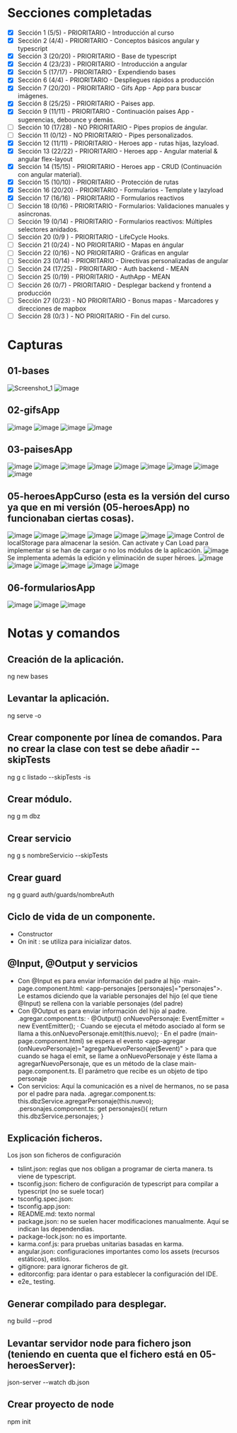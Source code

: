 # Secciones completadas
- [x] Sección 1 (5/5) - PRIORITARIO - Introducción al curso
- [x] Sección 2 (4/4) - PRIORITARIO - Conceptos básicos angular y typescript
- [x] Sección 3 (20/20) - PRIORITARIO - Base de typescript
- [x] Sección 4 (23/23) - PRIORITARIO - Introducción a angular
- [x] Sección 5 (17/17) - PRIORITARIO - Expendiendo bases
- [x] Sección 6 (4/4) - PRIORITARIO - Despliegues rápidos a producción
- [x] Sección 7 (20/20) - PRIORITARIO - Gifs App - App para buscar imágenes.
- [x] Sección 8 (25/25) - PRIORITARIO - Paises app. 
- [x] Sección 9 (11/11) - PRIORITARIO - Continuación paises App - sugerencias, debounce y demás.
- [ ] Sección 10 (17/28) - NO PRIORITARIO - Pipes propios de ángular.
- [ ] Sección 11 (0/12) - NO PRIORITARIO - Pipes personalizados.
- [x] Sección 12 (11/11) - PRIORITARIO - Heroes app - rutas hijas, lazyload.
- [x] Sección 13 (22/22) - PRIORITARIO - Heroes app - Angular material & angular flex-layout
- [x] Sección 14 (15/15) - PRIORITARIO - Heroes app - CRUD (Continuación con angular material).
- [x] Sección 15 (10/10) - PRIORITARIO - Protección de rutas
- [x] Sección 16 (20/20) - PRIORITARIO - Formularios - Template y lazyload
- [x] Sección 17 (16/16) - PRIORITARIO - Formularios reactivos
- [ ] Sección 18 (0/16) - PRIORITARIO - Formularios: Validaciones manuales y asíncronas.
- [ ] Sección 19 (0/14) - PRIORITARIO - Formularios reactivos: Múltiples selectores anidados.
- [ ] Sección 20 (0/9 ) - PRIORITARIO - LifeCycle Hooks.
- [ ] Sección 21 (0/24) - NO PRIORITARIO  - Mapas en ángular
- [ ] Sección 22 (0/16) - NO PRIORITARIO - Gráficas en angular
- [ ] Sección 23 (0/14) - PRIORITARIO - Directivas personalizadas de angular
- [ ] Sección 24 (17/25) - PRIORITARIO - Auth backend - MEAN
- [ ] Sección 25 (0/19) - PRIORITARIO - AuthApp - MEAN
- [ ] Sección 26 (0/7) - PRIORITARIO - Desplegar backend y frontend a producción
- [ ] Sección 27 (0/23) - NO PRIORITARIO - Bonus mapas - Marcadores y direcciones de mapbox
- [ ] Sección 28 (0/3 ) - NO PRIORITARIO - Fin del curso.

# Capturas

## 01-bases
  ![Screenshot_1](https://user-images.githubusercontent.com/55620393/147700095-840390b4-983e-4b78-b3b0-5906cb9d00cf.png)
  ![image](https://user-images.githubusercontent.com/55620393/147700142-ae9e5903-f6c6-44ee-ae65-4d456fcc08cb.png)

## 02-gifsApp
  ![image](https://user-images.githubusercontent.com/55620393/147700395-2609db94-a897-44bf-bdd4-ea9e82730979.png)
  ![image](https://user-images.githubusercontent.com/55620393/147700409-e60c85dd-df76-4ced-a21a-e9224729cec4.png)
  ![image](https://user-images.githubusercontent.com/55620393/147700416-47e6e26b-ce91-4cd6-9031-52229e51cd81.png)
  ![image](https://user-images.githubusercontent.com/55620393/147700426-0359ed04-6cd0-4ec1-93b5-32c56dbead8e.png)

## 03-paisesApp  
  ![image](https://user-images.githubusercontent.com/55620393/147749562-ccf72320-81ba-47f3-b8a7-9b92b8da360e.png)
  ![image](https://user-images.githubusercontent.com/55620393/147749583-0f5896f3-f78b-495c-ad9e-36e0b7ddc2b0.png)
  ![image](https://user-images.githubusercontent.com/55620393/147749594-b2fb97aa-005f-42ea-aee2-d215eff27f19.png)
  ![image](https://user-images.githubusercontent.com/55620393/147749637-725ea7e5-3986-4c90-8b35-ccb16d0e2fa3.png)
  ![image](https://user-images.githubusercontent.com/55620393/147765217-ca8dc266-d99f-4e98-818f-610c6dc57809.png)
  ![image](https://user-images.githubusercontent.com/55620393/147765231-c94700c3-eb67-47ea-8542-5596f286107b.png)
  ![image](https://user-images.githubusercontent.com/55620393/147765263-620f1ca5-527b-4866-8b15-272fa8462b3d.png)
  ![image](https://user-images.githubusercontent.com/55620393/147765318-4724683c-44d3-46f6-be36-4e5760f8931e.png)
  ![image](https://user-images.githubusercontent.com/55620393/147765331-1b2fe52f-f7ac-4c7b-9535-961ee949590d.png)
  
## 05-heroesAppCurso (esta es la versión del curso ya que en mi versión (05-heroesApp) no funcionaban ciertas cosas).
  ![image](https://user-images.githubusercontent.com/55620393/148438953-8494fbe5-f846-4861-a0bb-57bb921ce0f7.png)
  ![image](https://user-images.githubusercontent.com/55620393/148438970-0149da81-f31a-4494-a18e-d62cc7f67fd2.png)
  ![image](https://user-images.githubusercontent.com/55620393/148438996-cceb4749-8375-4f80-b475-0e80b7310cc1.png)
  ![image](https://user-images.githubusercontent.com/55620393/148439020-907dfce6-1b18-40f3-8648-ad5c2c79bff3.png)
  ![image](https://user-images.githubusercontent.com/55620393/148439040-414b7dc2-a694-4099-9d91-6825148bcf3c.png)
  ![image](https://user-images.githubusercontent.com/55620393/148439073-1bff1e39-38dd-49df-a739-488cb692d346.png)
  ![image](https://user-images.githubusercontent.com/55620393/148439092-2c9000c2-dcfc-4a26-b6c1-7babdaeb7fd6.png)
  Control de localStorage para almacenar la sesión. Can activate y Can Load para implementar si se han de cargar o no los módulos de la aplicación.
  ![image](https://user-images.githubusercontent.com/55620393/148650237-0e393035-dc35-4a8a-bd07-fe3d25a0a7e6.png)
  Se implementa además la edición y eliminación de super héroes.
  ![image](https://user-images.githubusercontent.com/55620393/148650289-e8f9c80a-a21d-4e00-a7eb-29c17d0c5fac.png)
  ![image](https://user-images.githubusercontent.com/55620393/148650307-a6c720a4-6880-4e91-bb1e-beea4f0679ae.png)
  ![image](https://user-images.githubusercontent.com/55620393/148650309-e20a0e2c-8fd5-409d-b547-0b6de58e2f9f.png)
  ![image](https://user-images.githubusercontent.com/55620393/148650321-6b23656b-2b00-4fe4-8dfd-60a7dd512395.png)
  ![image](https://user-images.githubusercontent.com/55620393/148650330-e8448c04-f9be-4612-b7b7-980dcaf8cc56.png)
  ![image](https://user-images.githubusercontent.com/55620393/148650334-41354ace-3c55-4860-91c3-0d7294fa0fc5.png)
  
## 06-formulariosApp
![image](https://user-images.githubusercontent.com/55620393/149670337-d1b7ddfe-fb92-4a97-80c7-f4df1ef3a96c.png)
![image](https://user-images.githubusercontent.com/55620393/149670356-37b09fb9-f5d1-48d8-8cde-ecf1b8b550e5.png)
![image](https://user-images.githubusercontent.com/55620393/149670362-b5f59e9f-5748-40f2-a7c6-5927276edceb.png)

# Notas y comandos
## Creación de la aplicación.
ng new bases

## Levantar la aplicación.
ng serve -o

## Crear componente por línea de comandos. Para no crear la clase con test se debe añadir --skipTests
ng g c listado --skipTests -is

## Crear módulo.
ng g m dbz

## Crear servicio
ng g s nombreServicio --skipTests

## Crear guard
ng g guard auth/guards/nombreAuth

## Ciclo de vida de un componente.
- Constructor
- On init : se utiliza para inicializar datos.

## @Input, @Output y servicios
- Con @Input es para enviar información del padre al hijo
  ·main-page.component.html:
    <app-personajes [personajes]="personajes"></app-personajes>. Le estamos diciendo que la variable personajes del hijo (el que tiene @Input) se rellena con la variable personajes (del padre)
- Con @Output es para enviar información del hijo al padre.
  .agregar.component.ts: 
    · @Output() onNuevoPersonaje: EventEmitter<Personaje> = new EventEmitter();
    · Cuando se ejecuta el método asociado al form se llama a this.onNuevoPersonaje.emit(this.nuevo);
    · En el padre (main-page.component.html) se espera el evento <app-agregar (onNuevoPersonaje)="agregarNuevoPersonaje($event)" ></app-agregar> para que cuando se haga el emit, se llame a onNuevoPersonaje y éste llama a agregarNuevoPersonaje, que es un método
    de la clase main-page.component.ts. El parámetro que recibe es un objeto de tipo personaje
- Con servicios: Aquí la comunicación es a nivel de hermanos, no se pasa por el padre para nada.
  .agregar.component.ts:
    this.dbzService.agregarPersonaje(this.nuevo);
  .personajes.component.ts:
     get personajes(){
    return this.dbzService.personajes;
  }

## Explicación ficheros.
Los json son ficheros de configuración
- tslint.json: reglas que nos obligan a programar de cierta manera. ts viene de typescript.
- tsconfig.json: fichero de configuración de typescript para compilar a typescript (no se suele tocar)
- tsconfig.spec.json: 
- tsconfig.app.json:
- README.md: texto normal
- package.json: no se suelen hacer modificaciones manualmente. Aquí se indican las dependendias.
- package-lock.json: no es importante.
- karma.conf.js: para pruebas unitarias basadas en karma.
- angular.json: configuraciones importantes como los assets (recursos estáticos), estilos.
- gitignore: para ignorar ficheros de git.
- editorconfig: para identar o para establecer la configuración del IDE.
- e2e_ testing.

## Generar compilado para desplegar.
ng build --prod

## Levantar servidor node para fichero json (teniendo en cuenta que el fichero está en 05-heroesServer):
 json-server --watch db.json

## Crear proyecto de node 
npm init
